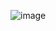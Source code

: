 ![image](https://github.com/sudheendranTV/Cricket-Score/assets/64137536/2e107298-1491-455c-8977-51956d621375)

